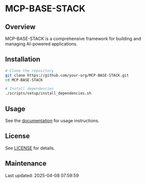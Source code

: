 # MCP-BASE-STACK

## Overview

MCP-BASE-STACK is a comprehensive framework for building and managing AI-powered applications.

## Installation

```bash
# Clone the repository
git clone https://github.com/your-org/MCP-BASE-STACK.git
cd MCP-BASE-STACK

# Install dependencies
./scripts/setup/install_dependencies.sh
```

## Usage

See the [documentation](./docs/README.md) for usage instructions.

## License

See [LICENSE](./LICENSE) for details.
## Maintenance

Last updated: 2025-04-08 07:59:59
